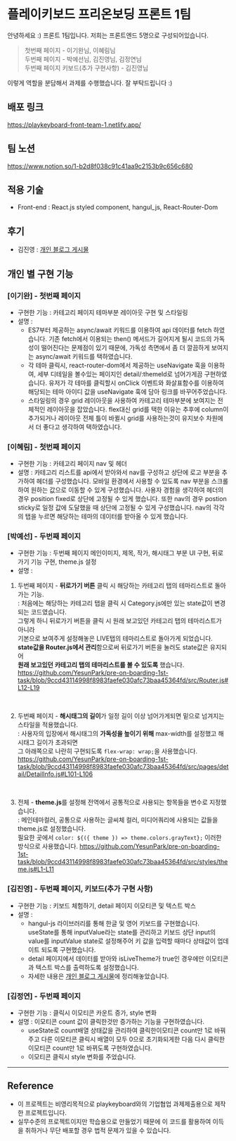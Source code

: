 # 플레이키보드 프리온보딩 프론트 1팀

안녕하세요 :) 프론트 1팀입니다. 저희는 프론트엔드 5명으로 구성되어있습니다.
>첫번째 페이지 - 이기완님, 이혜림님\
두번째 페이지 - 박예선님, 김진영님, 김정연님\
두번째 페이지 키보드(추가 구현사항) - 김진영님

이렇게 역할을 분담해서 과제를 수행했습니다. 잘 부탁드립니다 :)

##  배포 링크

https://playkeyboard-front-team-1.netlify.app/

## 팀 노션
https://www.notion.so/1-b2d8f038c91c41aa9c2153b9c656c680


## 적용 기술 
+ Front-end : React.js styled component, hangul_js, React-Router-Dom

## 후기
+ 김진영 : [개인 블로그 게시물](https://velog.io/@jinyoung985/Pre-Onboarding-%ED%94%8C%EB%A0%88%EC%9D%B4%ED%82%A4%EB%B3%B4%EB%93%9C-%EC%9B%B9-%EC%8A%A4%ED%86%A0%EC%96%B4-%EB%A7%8C%EB%93%A4%EA%B8%B0)

## 개인 별 구현 기능

### [이기완] - 첫번째 페이지
- 구현한 기능 : 카테고리 페이지 테마부분 레이아웃 구현 및 스타일링
- 설명 : 
  - ES7부터 제공하는 async/await 키워드를 이용하여 api 데이터를 fetch 하였습니다. 기존 fetch에서 이용되는 then() 메서드가 길어지게 될시 코드의 가독성이 떨어진다는 문제점이 있기 때문에, 가독성 측면에서 좀 더 깔끔하게 보여지는 async/await 키워드를 택하였습니다. 
  - 각 테마 클릭시, react-router-dom에서 제공하는 useNavigate 훅을 이용하여, 세부 디테일을 볼수있는 페이지인 detail/:themeId로 넘어가게끔 구현하였습니다. 유저가 각 테마를 클릭할시 onClick 이벤트와 화살표함수를 이용하여 해당되는 테마 아이디 값을 useNavigate 훅에 담아 링크를 바꾸어주었습니다.
  - 스타일링의 경우 grid 레이아웃을 사용하여 카테고리 테마부분에 보여지는 전체적인 레이아웃을 잡았습니다. flex대신 grid를 택한 이유는 추후에 column이 추가되거나 레이아웃 전체 틀이 바뀔시 grid를 사용하는것이 유지보수 차원에서 더 좋다고 생각하여 택하였습니다. 
  
### [이혜림] - 첫번째 페이지 
- 구현한 기능 : 카테고리 페이지 nav 및 헤더 
- 설명 : 카테고리 리스트를 api에서 받아와서 nav를 구성하고 상단에 로고 부분을 추가하여 헤더를 구성했습니다. 모바일 환경에서 사용할 수 있도록 nav 부분을 스크롤 하여 원하는 값으로 이동할 수 있게 구성했습니다. 사용자 경험을 생각하여 헤더의 경우 position fixed로 상단에 고정될 수 있게 했습니다. 또한 nav의 경우 postion sticky로 일정 값에 도달했을 때 상단에 고정될 수 있게 구성했습니다. nav의 각각의 탭을 누르면 해당하는 테마의 데이터를 받아올 수 있게 했습니다.  

### [박예선] - 두번째 페이지
- 구현한 기능 : 두번째 페이지 메인이미지, 제목, 작가, 해시태그 부분 UI 구현, 뒤로가기 기능 구현, theme.js 설정
- 설명 : 
1.  두번째 페이지 - **뒤로가기 버튼** 클릭 시 해당하는 카테고리 탭의 테마리스트로 돌아가는 기능.\
: 처음에는 해당하는 카테고리 탭을 클릭 시 Category.js에만 있는 state값이 변경되는 코드였습니다. \
그렇게 하니 뒤로가기 버튼을 클릭 시 원래 보고있던 카테고리 탭의 테마리스트가 아니라  \
기본으로 보여주게 설정해놓은 LIVE탭의 테마리스트로 돌아가게 되었습니다. \
**state값을 Router.js에서 관리**함으로써 뒤로가기 버튼을 눌러도 state값은 유지되어\
**원래 보고있던 카테고리 탭의 테마리스트를 볼 수 있도록** 했습니다. 
https://github.com/YesunPark/pre-on-boarding-1st-task/blob/9ccd43114998f8983faefe030afc73baa45364fd/src/Router.js#L12-L19
<br/>

2. 두번째 페이지 - **해시태그의 길이**가 일정 길이 이상 넘어가게되면 밑으로 넘겨지는 스타일을 적용했습니다.\
: 사용자의 입장에서 해시태그의 **가독성을 높이기 위해** max-width를 설정했고 해시태그 길이가 초과되면\
그 아래쪽으로 나란히 구현되도록 ` flex-wrap: wrap; `을 사용했습니다. 
https://github.com/YesunPark/pre-on-boarding-1st-task/blob/9ccd43114998f8983faefe030afc73baa45364fd/src/pages/detail/DetailInfo.js#L101-L106
<br/>

3. 전체 - **theme.js**를 설정해 전역에서 공통적으로 사용되는 항목들을 변수로 지정했습니다. \
: 메인테마컬러, 공통으로 사용하는 글씨체 컬러, 미디어쿼리에 사용되는 값들을 theme.js로 설정했습니다. \
필요한 곳에서 `color: ${({ theme }) => theme.colors.grayText};` 이러한 방식으로 사용했습니다.
https://github.com/YesunPark/pre-on-boarding-1st-task/blob/9ccd43114998f8983faefe030afc73baa45364fd/src/styles/theme.js#L1-L11
       
### [김진영] - 두번째 페이지, 키보드(추가 구현 사항)
- 구현한 기능 : 키보드 체험하기, detail 페이지 이모티콘 및 텍스트 박스
- 설명 : 
  - hangul-js 라이브러리를 통해 한글 및 영어 키보드를 구현했습니다.<br/>
useState를 통해 inputValue라는 state를 관리하고 키보드 상단 input의 value를 inputValue state로 설정해주어 키 값을 입력할 때마다 상태값이 업데이트 되도록 구현했습니다.
  - detail 페이지에서 데이터를 받아와 isLiveTheme가 true인 경우에만 이모티콘과 텍스트 박스를 출력하도록 설정했습니다.
  - 자세한 내용은 [개인 블로그 게시물](https://velog.io/@jinyoung985/Pre-Onboarding-%ED%94%8C%EB%A0%88%EC%9D%B4%ED%82%A4%EB%B3%B4%EB%93%9C-%EC%9B%B9-%EC%8A%A4%ED%86%A0%EC%96%B4-%EB%A7%8C%EB%93%A4%EA%B8%B0)에 정리해놓았습니다.

### [김정연] - 두번째 페이지
- 구현한 기능 : 클릭시 이모티콘 카운트 증가, style 변화
- 설명 : 이모티콘 count 값이 클릭한것만 증가하는 기능을 구현하였습니다.<br/>
  - useState로 count배열 상태값을 관리하여 클릭한이모티콘 count만 1로 바꿔주고 다른 이모티콘 클릭시 배열이 모두 0으로 초기화되게한 다음 다시 클릭한 이모티콘 count만 1로 바뀌도록 구현하였습니다.
  - 이모티콘 클릭시 style 변화를 주었습니다. 

 

  
---

## Reference

- 이 프로젝트는 비영리목적으로 playkeyboard와의 기업협업 과제제출용으로 제작한 프로젝트입니다.
- 실무수준의 프로젝트이지만 학습용으로 만들었기 때문에 이 코드를 활용하여 이득을 취하거나 무단 배포할 경우 법적 문제가 있을 수 있습니다.
